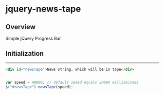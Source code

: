 # jquery-news-tape
## Overview
Simple jQuery Progress Bar
## Initialization
---
````html
<div id="newsTape">News string, which will be in tape</div>
````
````javascript

var speed = 40000; // default speed equals 20000 milliseconds
$("#newsTape").newsTape(speed);
````

